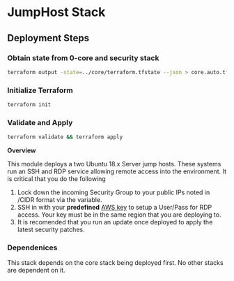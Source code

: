 # JumpHost Stack

## Deployment Steps
### Obtain state from 0-core and security stack
```bash
terraform output -state=../core/terraform.tfstate --json > core.auto.tfvars.json
```
### Initialize Terraform
```bash
terraform init
```
### Validate and Apply
```bash
terraform validate && terraform apply
```

__Overview__

This module deploys a two Ubuntu 18.x Server jump hosts. These systems run an SSH and RDP service allowing remote access into the environment. It is critical that you do the following

1. Lock down the incoming Security Group to your public IPs noted in /CIDR format via the variable.
2. SSH in with your __predefined__ [AWS key](https://docs.aws.amazon.com/cli/latest/userguide/cli-services-ec2-keypairs.html) to setup a User/Pass for RDP access.  Your key must be in the same region that you are deploying to. 
3. It is recomended that you run an update once deployed to apply the latest security patches.

### Dependenices

This stack depends on the core stack being deployed first. No other stacks are dependent on it. 